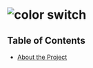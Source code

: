 # ![color switch](resources/logo.png)

## Table of Contents
* [About the Project](#about-the-project)


